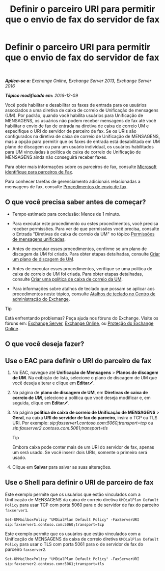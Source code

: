﻿---
title: 'Definir o parceiro URI para permitir que o envio de fax do servidor de fax'
TOCTitle: Definir o parceiro URI para permitir que o envio de fax do servidor de fax
ms:assetid: 77a9013b-d76b-4af2-8b2c-cef435cf67af
ms:mtpsurl: https://technet.microsoft.com/pt-br/library/JJ650873(v=EXCHG.150)
ms:contentKeyID: 52058441
ms.date: 05/22/2018
mtps_version: v=EXCHG.150
ms.translationtype: MT
---

# Definir o parceiro URI para permitir que o envio de fax do servidor de fax

 

_**Aplica-se a:** Exchange Online, Exchange Server 2013, Exchange Server 2016_

_**Tópico modificado em:** 2016-12-09_

Você pode habilitar e desabilitar os faxes de entrada para os usuários associados a uma diretiva de caixa de correio de Unificação de mensagens (UM). Por padrão, quando você habilita usuários para Unificação de MENSAGENS, os usuários não podem receber mensagens de fax até você habilitar o envio de fax de entrada na diretiva de caixa de correio UM e especifique o URI do servidor de parceiro de fax. Se os URIs são configurados na diretiva de caixa de correio de Unificação de MENSAGENS, mas a opção para permitir que os faxes de entrada está desabilitada em UM plano de discagem ou para um usuário individual, os usuários habilitados para UM vinculadas à política de caixa de correio de Unificação de MENSAGENS ainda não conseguirá receber faxes.

Para obter mais informações sobre os parceiros de fax, consulte [Microsoft identifique para parceiros de Fax](https://go.microsoft.com/fwlink/?linkid=190238).

Para conhecer tarefas de gerenciamento adicionais relacionadas a mensagens de fax, consulte [Procedimentos de envio de fax](faxing-procedures-exchange-2013-help.md).

## O que você precisa saber antes de começar?

  - Tempo estimado para conclusão: Menos de 1 minuto.

  - Para executar este procedimento ou estes procedimentos, você precisa receber permissões. Para ver de que permissões você precisa, consulte o Entrada "Diretivas de caixa de correio da UM" no tópico [Permissões de mensagens unificadas](unified-messaging-permissions-exchange-2013-help.md).

  - Antes de executar esses procedimentos, confirme se um plano de discagem da UM foi criado. Para obter etapas detalhadas, consulte [Criar um plano de discagem de UM](create-a-um-dial-plan-exchange-2013-help.md).

  - Antes de executar esses procedimentos, verifique se uma política de caixa de correio de UM foi criada. Para obter etapas detalhadas, consulte [Criar uma política de caixa de correio da UM](create-a-um-mailbox-policy-exchange-2013-help.md).

  - Para informações sobre atalhos de teclado que possam se aplicar aos procedimentos neste tópico, consulte [Atalhos de teclado no Centro de administração do Exchange](keyboard-shortcuts-in-the-exchange-admin-center-exchange-online-protection-help.md).


> [!TIP]
> Está enfrentando problemas? Peça ajuda nos fóruns do Exchange. Visite os fóruns em: <A href="https://go.microsoft.com/fwlink/p/?linkid=60612">Exchange Server</A>, <A href="https://go.microsoft.com/fwlink/p/?linkid=267542">Exchange Online</A>, ou <A href="https://go.microsoft.com/fwlink/p/?linkid=285351">Proteção do Exchange Online</A>..



## O que você deseja fazer?

## Use o EAC para definir o URI do parceiro de fax

1.  No EAC, navegue até **Unificação de Mensagens** \> **Planos de discagem de UM**. Na exibição de lista, selecione o plano de discagem de UM que você deseja alterar e clique em **Editar**![Ícone de edição](images/JJ218640.6f53ccb2-1f13-4c02-bea0-30690e6ea71d(EXCHG.150).gif "Ícone de edição").

2.  Na página de **plano de discagem de UM**, em **Diretivas de caixa de correio de UM**, selecione a política que você deseja modificar e, em seguida, clique em **Editar**![Ícone de edição](images/JJ218640.6f53ccb2-1f13-4c02-bea0-30690e6ea71d(EXCHG.150).gif "Ícone de edição").

3.  Na página **política de caixa de correio de Unificação de MENSAGENS** \> **Geral**, na caixa **URI do servidor de fax do parceiro**, insira o TCP ou TLS URI. Por exemplo: *sip:faxserver1.contoso.com:5060;transport=tcp* ou *sip:faxserver2.contoso.com:5061;transport=tls*
    

    > [!TIP]
    > Embora caixa pode conter mais de um URI do servidor de fax, apenas um será usado. Se você inserir dois URIs, somente o primeiro será usado.



4.  Clique em **Salvar** para salvar as suas alterações.

## Use o Shell para definir o URI de parceiro de fax

Este exemplo permite que os usuários que estão vinculados com a Unificação de MENSAGENS da caixa de correio diretiva `UMDialPlan Default Policy` para usar TCP com porta 5060 para o de servidor de fax do parceiro `faxserver1`.

    Set-UMMailboxPolicy "UMDialPlan Default Policy" -FaxServerURI sip:faxserver1.contoso.com:5060;transport=tcp

Este exemplo permite que os usuários que estão vinculados com a Unificação de MENSAGENS da caixa de correio diretiva `UMDialPlan Default Policy` para usar o TLS com porta 5061 para o de servidor de fax do parceiro `faxserver2`.

    Set-UMMailboxPolicy "UMDialPlan Default Policy" -FaxServerURI sip:faxserver2.contoso.com:5061;transport=tls


